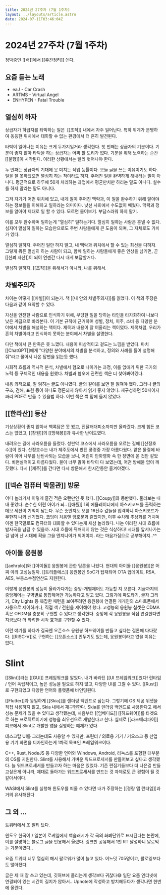 ```yaml
---
title: 2024년 27주차 (7월 1주차)
layout: ../layouts/article.astro
date: 2024-07-11T03:46:04Z
---
```


# 2024년 27주차 (7월 1주차)

정박중인 [[배]]에서 [[주간정리]] 쓴다.

## 요즘 듣는 노래

- eaJ - Car Crash
- ARTMS - Virtual Angel
- ENHYPEN - Fatal Trouble

## 열심히 하자

상급자가 하급자를 타박하는 일은  [[조직]] 내에서 자주 일어난다. 특히 위계가 분명하여 동등한 위치에서 대화할 수 없는 환경에서 더 흔히 발견된다.

타박이 일어나는 이유는 크게 두가지일거라 생각한다. 첫 번째는 상급자의 기분이다. 기분이 좋지 않아 타박을 하는 상급자는 어찌 할 도리가 없다. 기분을 위해 노력하는 순간 [[불행]]이 시작된다. 이러한 상황에서는 빨리 벗어나야 한다.

두 번째는 상급자의 기대에 못 미치는 작업 능률이다. 오늘 글을 쓰는 이유이기도 하다. 일을 잘 못하겠으면 열심히 하는 척이라도 하자. 주어진 일을 완벽하게 해내라는 말이 아니다. 평균적으로 하루에 50개 처리하는 과업에서 평균만치만 하라는 말도 아니다. 실수를 하지 말라는 말도 아니다.

그저 자기가 어떤 위치에 있고, 내게 일이 주어진 맥락과, 이 일을 완수하기 위해 알아야 하는 정보들을 이해하고 일하라는 의미이다. 낮선 사회에서 수도없이 배웠다. 맥락과 정보를 알아야 제대로 일 할 수 있다. 모르면 물어보기. 부담스러워 하지 말기.

이를 모두 완수하며 일하는게 "열심히" 일하는거다. 열심히 일하는 사람은 혼낼 수 없다. 심지어 열심히 일하는 모습만으로도 주변 사람들에게 큰 도움이 되며, 그 자체로도 가치가 있다.

열심히 일하자. 주어진 일만 하지 말고, 내 맥락과 위치에서 할 수 있는 최선을 다하자. 그렇게 뭐든 열심히 하는 사람이 되고, 함께 일하는 사람들에게 좋은 인상을 남기면, 곧 [[신뢰 자산]]이 되어 언젠간 다시 내게 보답할거다.

열심히 일하자. [[조직]]을 위해서가 아니라, 나를 위해서.

## 차별주의자

차이는 어떻게 [[차별]]이 되는가. 책 [[내 안의 차별주의자]]를 읽었다. 이 책의 주장은 다음과 같이 요약할 수 있다.

자신을 안전한 사람으로 인식하기 위해, 부당한 일을 당하는 타인을 타자화하여 나보다 낮은 계급으로 바라본다.
이 기본 규칙에 근거하여 성별, 정치, 이주, 소비 등 다양한 분야에서 차별을 해설하는 책이다. 제목과 내용이 잘 어울리는 책이였다. 제목처럼, 우리가 흔히 차별이라고 인식하지 못하는 분야에서 차별을 설명한다.

다만 책에서 큰 만족은 못 느꼈다. 내용이 피상적이고 겉도는 느낌을 받았다. 마치 [[ChatGPT]]에게 "다양한 분야에서의 차별을 분석하고, 정의와 사례를 들어 설명해줘"라고 물어서 나온 답변을 읽는듯 했다.

사회적 흐름과 역사적 분석, 차별에서 혐오로 나아가는 과정, 이를 없애기 위한 국가의 노력 등 구체적인 내용을 원했다. 차별과 혐오에 관련한 책은 더 찾아봐야겠다.

내용 외적으로, 잘 읽히는 글도 아니였다. 글의 깊이를 보면 잘 읽혀야 했다. 그러나 글의 구조, 견해, 표현 등이 하나도 정돈되지 않아서 읽기 좋지 않았다. 재구성하면 50페이지짜리 PDF로 만들 수 있을법 하다. 이번 책은 썩 맘에 들지 않았다.

## [[한라산]] 등산

기상상황이 좋지 않아서 백록담은 못 봤고, 진달래대피소까지만 올라갔다. 크게 힘든 코스는 없었고, [[창원]]의 [[망해봉]]과 유사한 난이도였다.

내려오는 길에 사라오름을 들렀다. 성판악 코스에서 사라오름을 오르는 길에 [[산정호수]]이 있다. 산정호수는 내가 제주도에서 봤던 풍경중 가장 아름다웠다. 얕은 물결에 바람이 이어 나무를 난반사되는 모습을 보니, 어린이 만화영화 속 한 장면에 온 것만 같았다. 비현실적이고 아름다웠다. 물이 너무 맑아 바닥이 다 보였는데, 어떤 방해물 없이 깨끗했다. 다시 [[제주]]를 간다면 다시 방문해서 한시간동안 즐겨야겠다.

## [[넥슨 컴퓨터 박물관]] 방문

어디 놀러가서 이렇게 즐긴 적은 오랜만인 듯 했다. [[Coupy]]와 동반했다. 둘러보는 내내 좋았다. 순수한 어린 아이가 되.. [[애플]] 1의 에뮬레이터에서 아스키코드를 출력하는 데모 세션이 기억이 남는다. 무슨 뜻인지도 모를 16진수 값들을 입력하니 아스키코드가 무한히 나와 신기했다. 코딩이 처음엔 암호문과 같았지만, 이후 수차례 추상화를 거치며 이젠 한국말로도 컴퓨터와 대화할 수 있다는게 새삼 놀라웠다. 나는 이러한 시대 흐름에 발자국을 남길 수 있을까. 시대 흐름에 뒤쳐지지 않는 것은 식상하다! 시대를 앞서나가는걸 넘어 난 시대에 획을 그을 엔지니어가 되어야지. 라는 마음가짐으로 공부해야지..^^

## 아이돌 응원봉

[[aehrplo]]와 [[아이돌]] 응원봉에 관한 담론을 나눴다. 현대의 아이돌 [[응원봉]]은 어찌 이리 고성능일까. [[트리플에스]] 응원봉엔 SoC가 탑재되어 OTA 업데이트, RSA, AES, 부동소수점연산도 지원한다.

이렇게 응원봉의 성능이 올라가다가는 중앙-개별제어도 가능할 지 모른다. 지금까지의 중앙제어는 구역별로 통합제어만 가능하다고 알고 있다. 그렇기에 파도타기, 글자 그리기, City Lights 등 복잡한 패턴을 보여주려면 응원봉에 연결된 개개인의 스마트폰에서 자동으로 제어하거나, 직접 색 / 전원을 제어해야 했다.
고성능의 응원봉 칩셋은 CDMA 혹은 OFDM을 충분히 구현할 수 있다고 생각한다. 중앙에 각 응원봉을 직접 연결한다면 지금보다 더 화려한 시각 효과를 구현할 수 있다.

이런 얘기를 하다가 결국엔 오픈소스 응원봉 하드웨어를 만들고 싶다는 결론에 다다랐다. [[RISC-V]]로 구현하는 [[오픈소스]] 인두기도 있는데, 응원봉이라고 없을 이유는 없다.

# Slint

[[Slint]]라는 [[GUI]] 프레임워크를 알았다. 내가 바라던 [[UI 프레임워크]]였다! 런타임 / 언어 독립적이고, 높은 성능을 필요로 하지 않고, 다양한 UI를 그릴 수 있다. [[Rust]]로 구현되었고 다양한 언어와 플랫폼에 바인딩된다.

[[Flutter]]과 동일하게 [[Skia]]를 렌더링 백엔드로 삼는다. 그렇기에 OS 제공 위젯을 직접 사용하지 않고, Skia 내에서 재구현한다. Skia를 렌더링 백엔드로 사용한다고 해서 성능 문제가 있을 수 있다고 생각했는데, 처음부터 [[임베디드]] [[하드웨어]]를 타겟으로 하는 프로젝트이기에 성능을 최우선으로 개발한다고 한다. 실제로 [[라즈베리파이]] 피코에서 Slint로 개발한 앱을 실행하는 예제가 있다.

데스크탑 UI를 그리는데도 사용할 수 있지만, 프린터 / 의료용 기기 / 키오스크 등 산업용 기기 화면을 디자인하는게 1차적 목표인 프레임워크이다.

C++, Rust, NodeJS 등 다양한 언어와 Windows, Android, 리눅스를 포함한 대부분의 OS를 지원한다.
Slint를 사용해서 가벼운 워드프로세서를 만들어보고 싶다고 생각했다. 늘 워드프로세서를 만들고자 하는 마음은 있었다. 기존 편집기들보다 더 나은걸 만들고싶은게 아니라, 제대로 돌아가는 워드프로세서를 만드는 것 자체로도 큰 경험이 될 것 같아서이다. 

WASI에서 Slint를 실행해 윈도우를 띄울 수 있다면 내가 주장하는 [[경량 앱 런타임]]과 거의 유사해진다

## 그 외 ...

트위터에서 또 알티 탔다.

윈도우 한국어 / 일본어 로케일에서 백슬래시가 각 국의 화폐단위로 표시된다는 논란에, 이를 설명하는 블로그 글을 인용해서 올렸다. 링크만 공유해서 1천 RT 달성하니 날로먹는 기분이였다..

요즘 트위터 너무 열심히 해서 팔로워가 많이 늘고 있다. 어느덧 705명이고, 팔로잉보다도 많아졌다.

글은 제 때 잘 쓰고 있는데, 깃허브에 올리는게 생각보다 귀찮다😅 일단 요즘 인터넷에 연결되어 있는 시간이 길지가 않아서.. Upnote에 작성하고 방치해두다가 생각나면 한번에 올린다.
